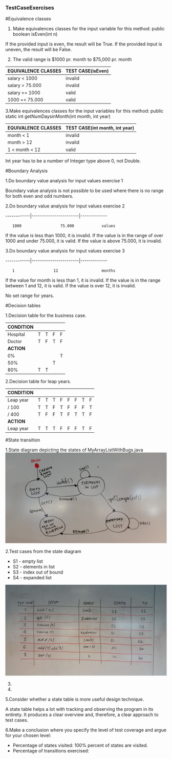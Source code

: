 ### TestCaseExercises

#Equivalence classes
1. Make equivalences classes for the input variable for this method: public boolean isEven(int n)

If the provided input is even, the result will be True.
If the provided input is uneven, the result will be False.

2. The valid range is $1000 pr. month to $75,000 pr. month

| EQUIVALENCE CLASSES	| TEST CASE(isEven) |
|---|---|
| salary < 1000 | invalid |
| salary > 75.000 |	invalid |
| salary >= 1000 |	valid |
| 1000 =< 75.000 |	valid |

3.Make equivalences classes for the input variables for this method: public static int getNumDaysinMonth(int month, int year)

| EQUIVALENCE CLASSES	| TEST CASE(int month, int year) |
|---|---|
| month < 1 |	invalid |
| month > 12 | invalid |
| 1 < month < 12 | valid |

Int year has to be a number of Integer type above 0, not Double.

#Boundary Analysis

1.Do boundary value analysis for input values exercise 1

Boundary value analysis is not possible to be used where there is no range for both even and odd numbers.

2.Do boundary value analysis for input values exercise 2
 
------------|-----------------------|-------------

       1000                 75.000            values
       
If the value is less than 1000, it is invalid.
If the value is in the range of over 1000 and  under 75.000, it is valid.
If the value is above 75.000, it is invalid.

3.Do boundary value analysis for input values exercise 3

------------|-----------------------|-------------

       1                 12                   months
       
If the value for month is less than 1, it is invalid.
If the value is in the range between 1 and 12, it is valid.
If the value is over 12, it is invalid.

No set range for years.

#Decision tables

1.Decision table for the business case.

|CONDITION| | | |	|			
|---|---|---|---|---|
|Hospital|T|T|F|F|
|Doctor|T|F|T|F|
|**ACTION**	|	| | | |
|0%	|	| | |T|
|50%| | |T| |
|80%|T|T| | |

2.Decision table for leap years.

|CONDITION| | | | | | | | |
|---|---|---|---|---|---|---|---|---|
|Leap year|T|T|T|F|F|F|T|F|
|/ 100|T|T|F|T|F|F|F|T|
|/ 400|T|F|F|T|F|T|T|F|
|**ACTION**	| | | | | | | | |
|Leap year|T|T|T|F|F|F|T|F|

#State transition

1.State diagram depicting the states of MyArrayListWithBugs.java
![alt text](statediagram.jpg)

2.Test cases from the state diagram

- S1 - empty list
- S2 - elements in list
- S3 - index out of bound
- S4 - expanded list

![alt text](statetable.jpg)

3.

4.

5.Consider whether a state table is more useful design technique.

A state table helps a lot with tracking and observing the program in its entirety.
It produces a clear overview and, therefore, a clear approach to test cases.

6.Make a conclusion where you specify the level of test coverage and argue for your chosen level:

 - Percentage of states visited: 100% percent of states are visited.
 - Percentage of transitions exercised:
